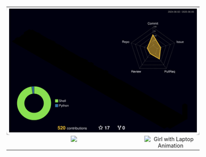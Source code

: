 <table>
  <tr>
    <th colspan = "2" style="box-shadow: 0 4px 8px rgba(0, 0, 0, 0.2), 0 6px 20px rgba(0, 0, 0, 0.19); border-radius: 10px; overflow: hidden;">
      <img src="./profile-3d-contrib/profile-night-rainbow.svg" alt="GitHub Contribution Chart">
    </th>
  </tr>
  <tr>
    <!-- Left Column: Skillsets Image -->
    <td style="width: 70%; text-align: center; vertical-align: top;">
      <img src="https://skillicons.dev/icons?i=anaconda,apollo,apple,atom,aws,azure,bash,bitbucket,blender,bootstrap,cs,cpp,cloudflare,cmake,codepen,css,d3,dart,django,docker,dynamodb,elasticsearch,express,fastapi,firebase,flask,gcp,git,github,githubactions,gitlab,go,grafana,graphql,heroku,ai,ipfs,java,js,jenkins,jest,jquery,kafka,kali,kubernetes,linux,mongodb,mysql,netlify,nextjs,nginx,nodejs,octave,opencv,openstack,postgres,postman,powershell,processing,pycharm,py,pytorch,qt,r,raspberrypi,react,redhat,redis,rust,sass,sqlite,scala,sklearn,selenium,solidity,tailwind,tensorflow,terraform,threejs,ts,ubuntu,vercel,vite,vitest,vscode,vue,vuetify,webflow,webpack,yarn" /> 
    </td>
    <!-- Right Column: SVG Animation --> 
    <td style="width: 30%; text-align: center; vertical-align: top;">
      <img src="https://app.svgator.com/assets/svgator.webapp/log-in-girl.svg" alt="Girl with Laptop Animation" width="80%">
    </td>
  </tr>
</table>  
